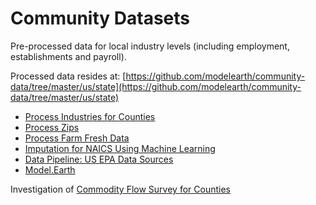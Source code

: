 # Community Datasets

Pre-processed data for local industry levels (including employment, establishments and payroll).

Processed data resides at:
[https://github.com/modelearth/community-data/tree/master/us/state](https://github.com/modelearth/community-data/tree/master/us/state) <span class="local" style="display:none">- <a href="us/state">view on localhost</a></span>

- [Process Industries for Counties](process/python/bea)
- [Process Zips](process/naics/)
- [Process Farm Fresh Data](process/python/farmfresh/)
- [Imputation for NAICS Using Machine Learning](/machine-learning/) 
- [Data Pipeline: US EPA Data Sources](https://model.earth/data-pipeline)
- [Model.Earth](https://model.earth)

Investigation of [Commodity Flow Survey for Counties](https://github.com/modelearth/commodity-flow-survey)